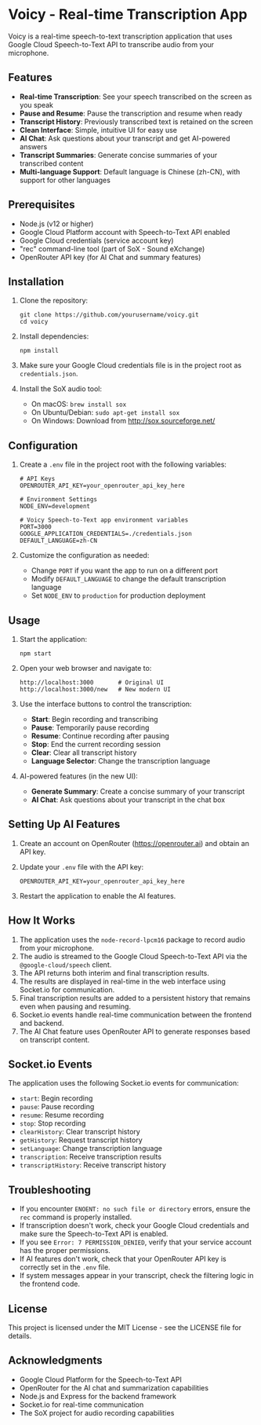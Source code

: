 # Voicy - Real-time Transcription App

Voicy is a real-time speech-to-text transcription application that uses Google Cloud Speech-to-Text API to transcribe audio from your microphone.

## Features

- **Real-time Transcription**: See your speech transcribed on the screen as you speak
- **Pause and Resume**: Pause the transcription and resume when ready
- **Transcript History**: Previously transcribed text is retained on the screen
- **Clean Interface**: Simple, intuitive UI for easy use
- **AI Chat**: Ask questions about your transcript and get AI-powered answers
- **Transcript Summaries**: Generate concise summaries of your transcribed content
- **Multi-language Support**: Default language is Chinese (zh-CN), with support for other languages

## Prerequisites

- Node.js (v12 or higher)
- Google Cloud Platform account with Speech-to-Text API enabled
- Google Cloud credentials (service account key)
- "rec" command-line tool (part of SoX - Sound eXchange)
- OpenRouter API key (for AI Chat and summary features)

## Installation

1. Clone the repository:
   ```
   git clone https://github.com/yourusername/voicy.git
   cd voicy
   ```

2. Install dependencies:
   ```
   npm install
   ```

3. Make sure your Google Cloud credentials file is in the project root as `credentials.json`.

4. Install the SoX audio tool:
   - On macOS: `brew install sox`
   - On Ubuntu/Debian: `sudo apt-get install sox`
   - On Windows: Download from http://sox.sourceforge.net/

## Configuration

1. Create a `.env` file in the project root with the following variables:
   ```
   # API Keys
   OPENROUTER_API_KEY=your_openrouter_api_key_here

   # Environment Settings
   NODE_ENV=development

   # Voicy Speech-to-Text app environment variables
   PORT=3000
   GOOGLE_APPLICATION_CREDENTIALS=./credentials.json
   DEFAULT_LANGUAGE=zh-CN
   ```

2. Customize the configuration as needed:
   - Change `PORT` if you want the app to run on a different port
   - Modify `DEFAULT_LANGUAGE` to change the default transcription language
   - Set `NODE_ENV` to `production` for production deployment

## Usage

1. Start the application:
   ```
   npm start
   ```

2. Open your web browser and navigate to:
   ```
   http://localhost:3000       # Original UI
   http://localhost:3000/new   # New modern UI
   ```

3. Use the interface buttons to control the transcription:
   - **Start**: Begin recording and transcribing
   - **Pause**: Temporarily pause recording
   - **Resume**: Continue recording after pausing
   - **Stop**: End the current recording session
   - **Clear**: Clear all transcript history
   - **Language Selector**: Change the transcription language
   
4. AI-powered features (in the new UI):
   - **Generate Summary**: Create a concise summary of your transcript
   - **AI Chat**: Ask questions about your transcript in the chat box

## Setting Up AI Features

1. Create an account on OpenRouter (https://openrouter.ai) and obtain an API key.

2. Update your `.env` file with the API key:
   ```
   OPENROUTER_API_KEY=your_openrouter_api_key_here
   ```

3. Restart the application to enable the AI features.

## How It Works

1. The application uses the `node-record-lpcm16` package to record audio from your microphone.
2. The audio is streamed to the Google Cloud Speech-to-Text API via the `@google-cloud/speech` client.
3. The API returns both interim and final transcription results.
4. The results are displayed in real-time in the web interface using Socket.io for communication.
5. Final transcription results are added to a persistent history that remains even when pausing and resuming.
6. Socket.io events handle real-time communication between the frontend and backend.
7. The AI Chat feature uses OpenRouter API to generate responses based on transcript content.

## Socket.io Events

The application uses the following Socket.io events for communication:
- `start`: Begin recording
- `pause`: Pause recording
- `resume`: Resume recording
- `stop`: Stop recording
- `clearHistory`: Clear transcript history
- `getHistory`: Request transcript history
- `setLanguage`: Change transcription language
- `transcription`: Receive transcription results
- `transcriptHistory`: Receive transcript history

## Troubleshooting

- If you encounter `ENOENT: no such file or directory` errors, ensure the `rec` command is properly installed.
- If transcription doesn't work, check your Google Cloud credentials and make sure the Speech-to-Text API is enabled.
- If you see `Error: 7 PERMISSION_DENIED`, verify that your service account has the proper permissions.
- If AI features don't work, check that your OpenRouter API key is correctly set in the `.env` file.
- If system messages appear in your transcript, check the filtering logic in the frontend code.

## License

This project is licensed under the MIT License - see the LICENSE file for details.

## Acknowledgments

- Google Cloud Platform for the Speech-to-Text API
- OpenRouter for the AI chat and summarization capabilities
- Node.js and Express for the backend framework
- Socket.io for real-time communication
- The SoX project for audio recording capabilities